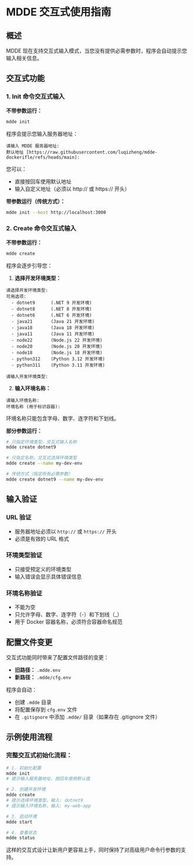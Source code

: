 # MDDE 交互式使用指南

## 概述
MDDE 现在支持交互式输入模式，当您没有提供必需参数时，程序会自动提示您输入相关信息。

## 交互式功能

### 1. Init 命令交互式输入

**不带参数运行：**


```bash
mdde init
```

程序会提示您输入服务器地址：
```
请输入 MDDE 服务器地址:
默认地址 [https://raw.githubusercontent.com/luqizheng/mdde-dockerifle/refs/heads/main]: 
```

您可以：
- 直接按回车使用默认地址
- 输入自定义地址（必须以 http:// 或 https:// 开头）

**带参数运行（传统方式）：**
```bash
mdde init --host http://localhost:3000
```

### 2. Create 命令交互式输入

**不带参数运行：**
```bash
mdde create
```

程序会逐步引导您：

1. **选择开发环境类型：**
```
请选择开发环境类型:
可用选项:
  - dotnet9      (.NET 9 开发环境)
  - dotnet8      (.NET 8 开发环境)
  - dotnet6      (.NET 6 开发环境)
  - java21       (Java 21 开发环境)
  - java18       (Java 18 开发环境)
  - java11       (Java 11 开发环境)
  - node22       (Node.js 22 开发环境)
  - node20       (Node.js 20 开发环境)
  - node18       (Node.js 18 开发环境)
  - python312    (Python 3.12 开发环境)
  - python311    (Python 3.11 开发环境)

请输入开发环境类型: 
```

2. **输入环境名称：**
```
请输入环境名称:
环境名称 (用于标识容器): 
```

环境名称只能包含字母、数字、连字符和下划线。

**部分参数运行：**
```bash
# 只指定环境类型，交互式输入名称
mdde create dotnet9

# 只指定名称，交互式选择环境类型
mdde create --name my-dev-env

# 传统方式（指定所有必需参数）
mdde create dotnet9 --name my-dev-env
```

## 输入验证

### URL 验证
- 服务器地址必须以 `http://` 或 `https://` 开头
- 必须是有效的 URL 格式

### 环境类型验证
- 只接受预定义的环境类型
- 输入错误会显示具体错误信息

### 环境名称验证
- 不能为空
- 只允许字母、数字、连字符（-）和下划线（_）
- 用于 Docker 容器名称，必须符合容器命名规范

## 配置文件变更

交互式功能同时带来了配置文件路径的变更：

- **旧路径：** `.mdde.env`
- **新路径：** `.mdde/cfg.env`

程序会自动：
- 创建 `.mdde` 目录
- 将配置保存到 `cfg.env` 文件
- 在 `.gitignore` 中添加 `.mdde/` 目录（如果存在 .gitignore 文件）

## 示例使用流程

### 完整交互式初始化流程：
```bash
# 1. 初始化配置
mdde init
# 提示输入服务器地址，按回车使用默认值

# 2. 创建开发环境
mdde create
# 提示选择环境类型，输入: dotnet9
# 提示输入环境名称，输入: my-web-app

# 3. 启动环境
mdde start

# 4. 查看状态
mdde status
```

这样的交互式设计让新用户更容易上手，同时保持了对高级用户命令行参数的支持。
